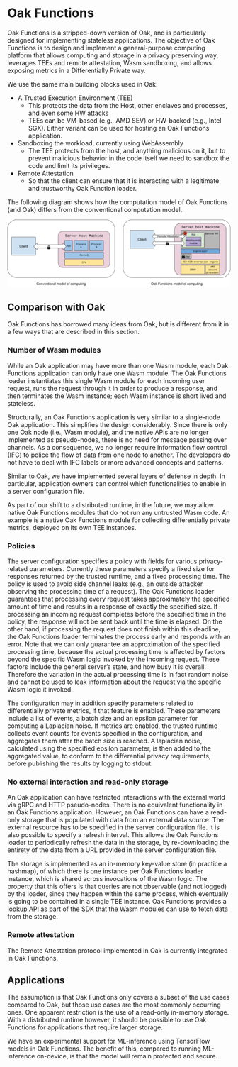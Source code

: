 # Oak Functions

Oak Functions is a stripped-down version of Oak, and is particularly designed
for implementing stateless applications. The objective of Oak Functions is to
design and implement a general-purpose computing platform that allows computing
and storage in a privacy preserving way, leverages TEEs and remote attestation,
Wasm sandboxing, and allows exposing metrics in a Differentially Private way.

We use the same main building blocks used in Oak:

- A Trusted Execution Environment (TEE)
  - This protects the data from the Host, other enclaves and processes, and even
    some HW attacks
  - TEEs can be VM-based (e.g., AMD SEV) or HW-backed (e.g., Intel SGX). Either
    variant can be used for hosting an Oak Functions application.
- Sandboxing the workload, currently using WebAssembly
  - The TEE protects from the host, and anything malicious on it, but to prevent
    malicious behavior in the code itself we need to sandbox the code and limit
    its privileges.
- Remote Attestation
  - So that the client can ensure that it is interacting with a legitimate and
    trustworthy Oak Function loader.

The following diagram shows how the computation model of Oak Functions (and Oak)
differs from the conventional computation model.

<!-- From: -->
<!-- https://docs.google.com/drawings/d/1ZPeJ93IkyOOJVI8CFSbEeEKn6wVozB-d6E1SekK2QyQ/edit -->
<img src="images/ComputingModel.png" width="1000">

## Comparison with Oak

Oak Functions has borrowed many ideas from Oak, but is different from it in a
few ways that are described in this section.

### Number of Wasm modules

While an Oak application may have more than one Wasm module, each Oak Functions
application can only have one Wasm module. The Oak Functions loader instantiates
this single Wasm module for each incoming user request, runs the request through
it in order to produce a response, and then terminates the Wasm instance; each
Wasm instance is short lived and stateless.

Structurally, an Oak Functions application is very similar to a single-node Oak
application. This simplifies the design considerably. Since there is only one
Oak node (i.e., Wasm module), and the native APIs are no longer implemented as
pseudo-nodes, there is no need for message passing over channels. As a
consequence, we no longer require information flow control (IFC) to police the
flow of data from one node to another. The developers do not have to deal with
IFC labels or more advanced concepts and patterns.

Similar to Oak, we have implemented several layers of defense in depth. In
particular, application owners can control which functionalities to enable in a
server configuration file.

As part of our shift to a distributed runtime, in the future, we may allow
native Oak Functions modules that do not run any untrusted Wasm code. An example
is a native Oak Functions module for collecting differentially private metrics,
deployed on its own TEE instances.

### Policies

The server configuration specifies a policy with fields for various
privacy-related parameters. Currently these parameters specify a fixed size for
responses returned by the trusted runtime, and a fixed processing time. The
policy is used to avoid side channel leaks (e.g., an outside attacker observing
the processing time of a request). The Oak Functions loader guarantees that
processing every request takes approximately the specified amount of time and
results in a response of exactly the specified size. If processing an incoming
request completes before the specified time in the policy, the response will not
be sent back until the time is elapsed. On the other hand, if processing the
request does not finish within this deadline, the Oak Functions loader
terminates the process early and responds with an error. Note that we can only
guarantee an approximation of the specified processing time, because the actual
processing time is affected by factors beyond the specific Wasm logic invoked by
the incoming request. These factors include the general server’s state, and how
busy it is overall. Therefore the variation in the actual processing time is in
fact random noise and cannot be used to leak information about the request via
the specific Wasm logic it invoked.

The configuration may in addition specify parameters related to differentially
private metrics, if that feature is enabled. These parameters include a list of
events, a batch size and an epsilon parameter for computing a Laplacian noise.
If metrics are enabled, the trusted runtime collects event counts for events
specified in the configuration, and aggregates them after the batch size is
reached. A laplacian noise, calculated using the specified epsilon parameter, is
then added to the aggregated value, to conform to the differential privacy
requirements, before publishing the results by logging to stdout.

### No external interaction and read-only storage

An Oak application can have restricted interactions with the external world via
gRPC and HTTP pseudo-nodes. There is no equivalent functionality in an Oak
Functions application. However, an Oak Functions can have a read-only storage
that is populated with data from an external data source. The external resource
has to be specified in the server configuration file. It is also possible to
specify a refresh interval. This allows the Oak Functions loader to periodically
refresh the data in the storage, by re-downloading the entirety of the data from
a URL provided in the server configuration file.

The storage is implemented as an in-memory key-value store (in practice a
hashmap), of which there is one instance per Oak Functions loader instance,
which is shared across invocations of the Wasm logic. The property that this
offers is that queries are not observable (and not logged) by the loader, since
they happen within the same process, which eventually is going to be contained
in a single TEE instance. Oak Functions provides a
[lookup API](https://github.com/project-oak/oak/blob/main/docs/oak_functions_abi.md#storage_get_item)
as part of the SDK that the Wasm modules can use to fetch data from the storage.

### Remote attestation

The Remote Attestation protocol implemented in Oak is currently integrated in
Oak Functions.

## Applications

The assumption is that Oak Functions only covers a subset of the use cases
compared to Oak, but those use cases are the most commonly occurring ones. One
apparent restriction is the use of a read-only in-memory storage. With a
distributed runtime however, it should be possible to use Oak Functions for
applications that require larger storage.

We have an experimental support for ML-inference using TensorFlow models in Oak
Functions. The benefit of this, compared to running ML-inference on-device, is
that the model will remain protected and secure.
